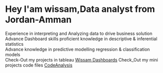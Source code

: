 <h1>Hey I'am wissam,Data analyst from Jordan-Amman</h1>
Experience in interpreting and Analyzing data to drive business solution<br>
Advance Dashboard skills proficient knowledge in descriptive & inferential statistics<br>
Advance knowledge in predictive modelling regression & classification models <br>
Check-Out my projects in tableau <a href="https://public.tableau.com/app/profile/wissam3956">Wissam Dashboards</a>
Check_Out my mini projects code files <a href="https://github.com/wissam-93/Analytics">CodeAnalysis</a>
